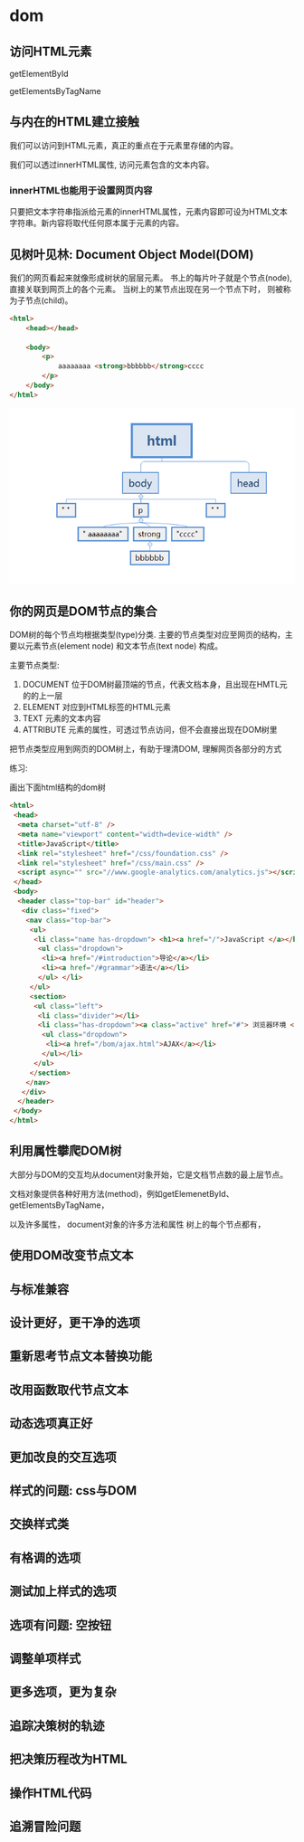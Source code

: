 # dom

## 访问HTML元素

getElementById

getElementsByTagName

## 与内在的HTML建立接触

我们可以访问到HTML元素，真正的重点在于元素里存储的内容。

我们可以透过innerHTML属性, 访问元素包含的文本内容。

### innerHTML也能用于设置网页内容

只要把文本字符串指派给元素的innerHTML属性，元素内容即可设为HTML文本字符串。新内容将取代任何原本属于元素的内容。



## 见树叶见林: Document Object Model(DOM)


我们的网页看起来就像形成树状的层层元素。 书上的每片叶子就是个节点(node),
直接关联到网页上的各个元素。 当树上的某节点出现在另一个节点下时， 则被称为子节点(child)。

```html
<html>
    <head></head>

    <body>
        <p>
            aaaaaaaa <strong>bbbbbb</strong>cccc
        </p>
    </body>
</html>
```

![](img/dom.png)

## 你的网页是DOM节点的集合

DOM树的每个节点均根据类型(type)分类. 主要的节点类型对应至网页的结构，主要以元素节点(element node) 和文本节点(text node) 构成。

主要节点类型:

1. DOCUMENT   位于DOM树最顶端的节点，代表文档本身，且出现在HMTL元的的上一层
2. ELEMENT  对应到HTML标签的HTML元素
3. TEXT 元素的文本内容
4. ATTRIBUTE 元素的属性，可透过节点访问，但不会直接出现在DOM树里

把节点类型应用到网页的DOM树上，有助于理清DOM, 理解网页各部分的方式

练习:

画出下面html结构的dom树

```html
<html>
 <head> 
  <meta charset="utf-8" /> 
  <meta name="viewport" content="width=device-width" /> 
  <title>JavaScript</title> 
  <link rel="stylesheet" href="/css/foundation.css" /> 
  <link rel="stylesheet" href="/css/main.css" /> 
  <script async="" src="//www.google-analytics.com/analytics.js"></script>
 </head> 
 <body> 
  <header class="top-bar" id="header"> 
   <div class="fixed"> 
    <nav class="top-bar"> 
     <ul> 
      <li class="name has-dropdown"> <h1><a href="/">JavaScript </a></h1> 
       <ul class="dropdown"> 
        <li><a href="/#introduction">导论</a></li> 
        <li><a href="/#grammar">语法</a></li> 
       </ul> </li> 
     </ul> 
     <section> 
      <ul class="left"> 
       <li class="divider"></li> 
       <li class="has-dropdown"><a class="active" href="#"> 浏览器环境 </a>
        <ul class="dropdown"> 
         <li><a href="/bom/ajax.html">AJAX</a></li>
        </ul></li>
      </ul>
     </section>
    </nav>
   </div>
  </header>
 </body>
</html>
```

## 利用属性攀爬DOM树

大部分与DOM的交互均从document对象开始，它是文档节点数的最上层节点。

文档对象提供各种好用方法(method)，例如getElemenetById、getElementsByTagName，

以及许多属性， document对象的许多方法和属性 树上的每个节点都有，

## 使用DOM改变节点文本
## 与标准兼容
## 设计更好，更干净的选项
## 重新思考节点文本替换功能
## 改用函数取代节点文本
## 动态选项真正好
## 更加改良的交互选项
## 样式的问题: css与DOM
## 交换样式类
## 有格调的选项
## 测试加上样式的选项
## 选项有问题: 空按钮
## 调整单项样式
## 更多选项，更为复杂
## 追踪决策树的轨迹
## 把决策历程改为HTML
## 操作HTML代码
## 追溯冒险问题
